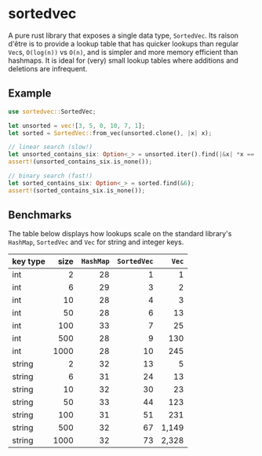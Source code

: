 # sortedvec

A pure rust library that exposes a single data type, `SortedVec`. Its raison d'être is to
provide a lookup table that has quicker lookups than regular `Vec`s, `O(log(n))` vs `O(n)`,
and is simpler and more memory efficient than hashmaps. It is ideal for (very) small
lookup tables where additions and deletions are infrequent.

## Example

```rust
use sortedvec::SortedVec;

let unsorted = vec![3, 5, 0, 10, 7, 1];
let sorted = SortedVec::from_vec(unsorted.clone(), |x| x);

// linear search (slow!)
let unsorted_contains_six: Option<_> = unsorted.iter().find(|&x| *x == 6);
assert!(unsorted_contains_six.is_none());

// binary search (fast!)
let sorted_contains_six: Option<_> = sorted.find(&6);
assert!(sorted_contains_six.is_none());
```

## Benchmarks

The table below displays how lookups scale on the standard library's `HashMap`,
`SortedVec` and `Vec` for string and integer keys.

| key type | size | `HashMap` | `SortedVec` | `Vec` |
|---|---:|---:|---:|---:|
| int | 2 | 28 | 1 | 1 |
| int | 6 | 29 | 3 | 2 |
| int | 10 | 28 | 4 | 3 |
| int | 50 | 28 | 6 | 13 |
| int | 100 | 33 | 7 | 25 |
| int | 500 | 28 | 9 | 130 |
| int |1000 | 28 | 10 | 245 |
| string | 2 | 32 | 13 | 5 |
| string | 6 | 31 | 24 | 13 |
| string | 10 | 32 | 30 | 23 |
| string | 50 | 33 | 44 | 123 |
| string | 100 | 31 | 51 | 231 |
| string | 500 | 32 | 67 | 1,149 |
| string |1000 | 32 | 73 | 2,328 |

